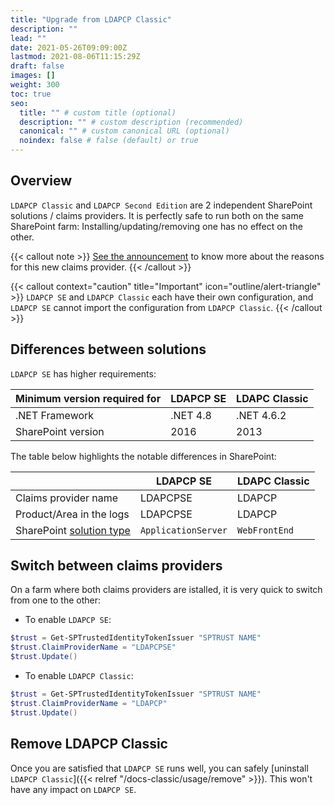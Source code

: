 ```yaml
---
title: "Upgrade from LDAPCP Classic"
description: ""
lead: ""
date: 2021-05-26T09:09:00Z
lastmod: 2021-08-06T11:15:29Z
draft: false
images: []
weight: 300
toc: true
seo:
  title: "" # custom title (optional)
  description: "" # custom description (recommended)
  canonical: "" # custom canonical URL (optional)
  noindex: false # false (default) or true
---
```


## Overview

`LDAPCP Classic` and `LDAPCP Second Edition` are 2 independent SharePoint solutions / claims providers. It is perfectly safe to run both on the same SharePoint farm: Installing/updating/removing one has no effect on the other.  

{{< callout note >}} [See the announcement](https://github.com/Yvand/LDAPCP/discussions/201) to know more about the reasons for this new claims provider. {{< /callout >}}

{{< callout context="caution" title="Important" icon="outline/alert-triangle" >}} `LDAPCP SE` and `LDAPCP Classic` each have their own configuration, and `LDAPCP SE` cannot import the configuration from `LDAPCP Classic`. {{< /callout >}}

## Differences between solutions

`LDAPCP SE` has higher requirements:

| Minimum version required for | LDAPCP SE | LDAPC Classic |
|--|--|--|
| .NET Framework | .NET 4.8 | .NET 4.6.2 |
| SharePoint version | 2016 | 2013 |

The table below highlights the notable differences in SharePoint:

|  | LDAPCP SE | LDAPC Classic |
|--|--|--|
| Claims provider name | LDAPCPSE | LDAPCP |
| Product/Area in the logs | LDAPCPSE | LDAPCP |
| SharePoint [solution type](https://learn.microsoft.com/en-us/previous-versions/office/developer/sharepoint-2010/ms412929(v=office.14)) | `ApplicationServer` | `WebFrontEnd` |

## Switch between claims providers

On a farm where both claims providers are istalled, it is very quick to switch from one to the other:

- To enable `LDAPCP SE`:

```powershell
$trust = Get-SPTrustedIdentityTokenIssuer "SPTRUST NAME"
$trust.ClaimProviderName = "LDAPCPSE"
$trust.Update()
```

- To enable `LDAPCP Classic`:

```powershell
$trust = Get-SPTrustedIdentityTokenIssuer "SPTRUST NAME"
$trust.ClaimProviderName = "LDAPCP"
$trust.Update()
```

## Remove LDAPCP Classic

Once you are satisfied that `LDAPCP SE` runs well, you can safely [uninstall `LDAPCP Classic`]({{< relref "/docs-classic/usage/remove" >}}). This won't have any impact on `LDAPCP SE`.
